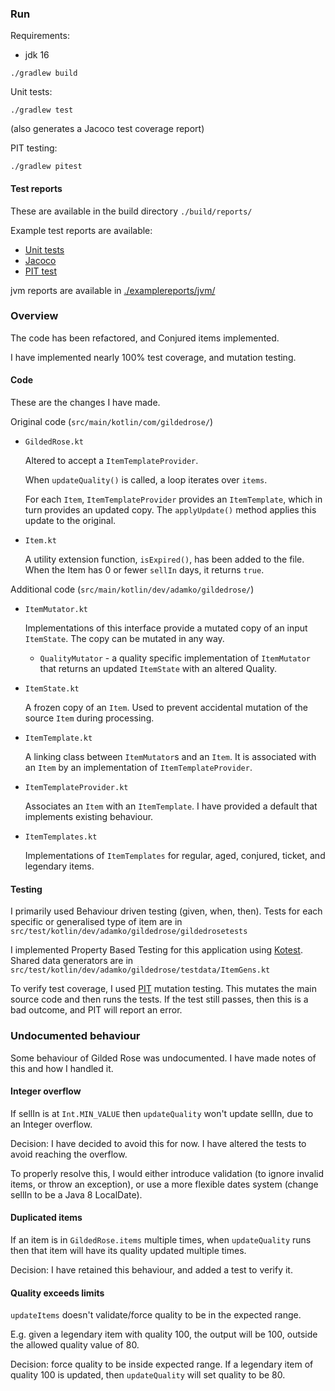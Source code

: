 ### Run

Requirements:

* jdk 16

```shell
./gradlew build
```

Unit tests:

```shell
./gradlew test
```

(also generates a Jacoco test coverage report)

PIT testing:

```shell
./gradlew pitest
```

#### Test reports

These are available in the build directory `./build/reports/`

Example test reports are available:

* [Unit tests](./examplereports/kt/kotest/index.html)
* [Jacoco](./examplereports/kt/jacoco/test/html/index.html)
* [PIT test](./examplereports/kt/pitest/index.html)

jvm reports are available in [./examplereports/jvm/](./examplereports/jvm/)

### Overview

The code has been refactored, and Conjured items implemented.

I have implemented nearly 100% test coverage, and mutation testing.

#### Code

These are the changes I have made.

Original code (`src/main/kotlin/com/gildedrose/`)

* `GildedRose.kt`

  Altered to accept a `ItemTemplateProvider`.

  When `updateQuality()` is called, a loop iterates over `items`.

  For each `Item`, `ItemTemplateProvider` provides an `ItemTemplate`, which in turn provides an
  updated copy. The `applyUpdate()` method applies this update to the original.

* `Item.kt`

  A utility extension function, `isExpired()`, has been added to the file. When the Item has 0 or
  fewer `sellIn` days, it returns `true`.

Additional code (`src/main/kotlin/dev/adamko/gildedrose/`)

* `ItemMutator.kt`

  Implementations of this interface provide a mutated copy of an input `ItemState`. The copy can be
  mutated in any way.

    * `QualityMutator` - a quality specific implementation of `ItemMutator` that returns an
      updated `ItemState` with an altered Quality.

* `ItemState.kt`

  A frozen copy of an `Item`. Used to prevent accidental mutation of the source `Item` during
  processing.

* `ItemTemplate.kt`

  A linking class between `ItemMutator`s and an `Item`. It is associated with an `Item` by an
  implementation of `ItemTemplateProvider`.

* `ItemTemplateProvider.kt`

  Associates an `Item` with an `ItemTemplate`. I have provided a default that implements existing
  behaviour.

* `ItemTemplates.kt`

  Implementations of `ItemTemplates` for regular, aged, conjured, ticket, and legendary items.

#### Testing

I primarily used Behaviour driven testing (given, when, then). Tests for each specific or
generalised type of item are in `src/test/kotlin/dev/adamko/gildedrose/gildedrosetests`

I implemented Property Based Testing for this application using [Kotest](https://kotest.io/). Shared
data generators are in `src/test/kotlin/dev/adamko/gildedrose/testdata/ItemGens.kt`

To verify test coverage, I used [PIT](https://pitest.org/) mutation testing. This mutates the main
source code and then runs the tests. If the test still passes, then this is a bad outcome, and PIT
will report an error.

### Undocumented behaviour

Some behaviour of Gilded Rose was undocumented. I have made notes of this and how I handled it.

#### Integer overflow

If sellIn is at `Int.MIN_VALUE` then `updateQuality` won't update sellIn, due to an Integer
overflow.

Decision: I have decided to avoid this for now. I have altered the tests to avoid reaching the
overflow.

To properly resolve this, I would either introduce validation (to ignore invalid items, or throw an
exception), or use a more flexible dates system (change sellIn to be a Java 8 LocalDate).

#### Duplicated items

If an item is in `GildedRose.items` multiple times, when `updateQuality` runs then that item will
have its quality updated multiple times.

Decision: I have retained this behaviour, and added a test to verify it.

#### Quality exceeds limits

`updateItems` doesn't validate/force quality to be in the expected range.

E.g. given a legendary item with quality 100, the output will be 100, outside the allowed quality value of 80.

Decision: force quality to be inside expected range. If a legendary item of quality 100 is updated,
then `updateQuality` will set quality to be 80.

